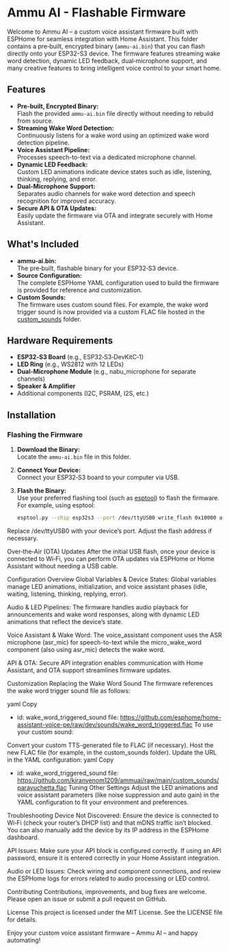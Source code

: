 # Ammu AI - Flashable Firmware

Welcome to Ammu AI – a custom voice assistant firmware built with ESPHome for seamless integration with Home Assistant. This folder contains a pre‑built, encrypted binary (`ammu-ai.bin`) that you can flash directly onto your ESP32-S3 device. The firmware features streaming wake word detection, dynamic LED feedback, dual‑microphone support, and many creative features to bring intelligent voice control to your smart home.

## Features

- **Pre‑built, Encrypted Binary:**  
  Flash the provided `ammu-ai.bin` file directly without needing to rebuild from source.
- **Streaming Wake Word Detection:**  
  Continuously listens for a wake word using an optimized wake word detection pipeline.
- **Voice Assistant Pipeline:**  
  Processes speech-to-text via a dedicated microphone channel.
- **Dynamic LED Feedback:**  
  Custom LED animations indicate device states such as idle, listening, thinking, replying, and error.
- **Dual‑Microphone Support:**  
  Separates audio channels for wake word detection and speech recognition for improved accuracy.
- **Secure API & OTA Updates:**  
  Easily update the firmware via OTA and integrate securely with Home Assistant.

## What's Included

- **ammu-ai.bin:**  
  The pre‑built, flashable binary for your ESP32‑S3 device.
- **Source Configuration:**  
  The complete ESPHome YAML configuration used to build the firmware is provided for reference and customization.
- **Custom Sounds:**  
  The firmware uses custom sound files. For example, the wake word trigger sound is now provided via a custom FLAC file hosted in the [custom_sounds](../custom_sounds) folder.

## Hardware Requirements

- **ESP32‑S3 Board** (e.g., ESP32‑S3‑DevKitC‑1)
- **LED Ring** (e.g., WS2812 with 12 LEDs)
- **Dual‑Microphone Module** (e.g., nabu_microphone for separate channels)
- **Speaker & Amplifier**
- Additional components (I2C, PSRAM, I2S, etc.)

## Installation

### Flashing the Firmware

1. **Download the Binary:**  
   Locate the `ammu-ai.bin` file in this folder.

2. **Connect Your Device:**  
   Connect your ESP32‑S3 board to your computer via USB.

3. **Flash the Binary:**  
   Use your preferred flashing tool (such as [esptool](https://github.com/espressif/esptool)) to flash the firmware. For example, using esptool:
   ```bash
   esptool.py --chip esp32s3 --port /dev/ttyUSB0 write_flash 0x10000 ammu-ai.bin
Replace /dev/ttyUSB0 with your device’s port. Adjust the flash address if necessary.

Over‑the‑Air (OTA) Updates
After the initial USB flash, once your device is connected to Wi‑Fi, you can perform OTA updates via ESPHome or Home Assistant without needing a USB cable.

Configuration Overview
Global Variables & Device States:
Global variables manage LED animations, initialization, and voice assistant phases (idle, waiting, listening, thinking, replying, error).

Audio & LED Pipelines:
The firmware handles audio playback for announcements and wake word responses, along with dynamic LED animations that reflect the device’s state.

Voice Assistant & Wake Word:
The voice_assistant component uses the ASR microphone (asr_mic) for speech-to-text while the micro_wake_word component (also using asr_mic) detects the wake word.

API & OTA:
Secure API integration enables communication with Home Assistant, and OTA support streamlines firmware updates.

Customization
Replacing the Wake Word Sound
The firmware references the wake word trigger sound file as follows:

yaml
Copy
- id: wake_word_triggered_sound
  file: https://github.com/esphome/home-assistant-voice-pe/raw/dev/sounds/wake_word_triggered.flac
To use your custom sound:

Convert your custom TTS-generated file to FLAC (if necessary).
Host the new FLAC file (for example, in the custom_sounds folder).
Update the URL in the YAML configuration:
yaml
Copy
- id: wake_word_triggered_sound
  file: https://github.com/kiranvenom1209/ammuai/raw/main/custom_sounds/parayuchetta.flac
Tuning Other Settings
Adjust the LED animations and voice assistant parameters (like noise suppression and auto gain) in the YAML configuration to fit your environment and preferences.

Troubleshooting
Device Not Discovered:
Ensure the device is connected to Wi‑Fi (check your router’s DHCP list) and that mDNS traffic isn’t blocked. You can also manually add the device by its IP address in the ESPHome dashboard.

API Issues:
Make sure your API block is configured correctly. If using an API password, ensure it is entered correctly in your Home Assistant integration.

Audio or LED Issues:
Check wiring and component connections, and review the ESPHome logs for errors related to audio processing or LED control.

Contributing
Contributions, improvements, and bug fixes are welcome. Please open an issue or submit a pull request on GitHub.

License
This project is licensed under the MIT License. See the LICENSE file for details.

Enjoy your custom voice assistant firmware – Ammu AI – and happy automating!

